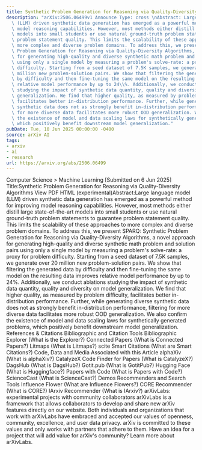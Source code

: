```yaml
---
title: Synthetic Problem Generation for Reasoning via Quality-Diversity Algorithms
description: "arXiv:2506.06499v1 Announce Type: cross \nAbstract: Large language model\
  \ (LLM) driven synthetic data generation has emerged as a powerful method for improving\
  \ model reasoning capabilities. However, most methods either distill large state-of-the-art\
  \ models into small students or use natural ground-truth problem statements to guarantee\
  \ problem statement quality. This limits the scalability of these approaches to\
  \ more complex and diverse problem domains. To address this, we present SPARQ: Synthetic\
  \ Problem Generation for Reasoning via Quality-Diversity Algorithms, a novel approach\
  \ for generating high-quality and diverse synthetic math problem and solution pairs\
  \ using only a single model by measuring a problem's solve-rate: a proxy for problem\
  \ difficulty. Starting from a seed dataset of 7.5K samples, we generate over 20\
  \ million new problem-solution pairs. We show that filtering the generated data\
  \ by difficulty and then fine-tuning the same model on the resulting data improves\
  \ relative model performance by up to 24\\%. Additionally, we conduct ablations\
  \ studying the impact of synthetic data quantity, quality and diversity on model\
  \ generalization. We find that higher quality, as measured by problem difficulty,\
  \ facilitates better in-distribution performance. Further, while generating diverse\
  \ synthetic data does not as strongly benefit in-distribution performance, filtering\
  \ for more diverse data facilitates more robust OOD generalization. We also confirm\
  \ the existence of model and data scaling laws for synthetically generated problems,\
  \ which positively benefit downstream model generalization."
pubDate: Tue, 10 Jun 2025 00:00:00 -0400
source: arXiv AI
tags:
- arxiv
- ai
- research
url: https://arxiv.org/abs/2506.06499
---
```


Computer Science > Machine Learning
[Submitted on 6 Jun 2025]
Title:Synthetic Problem Generation for Reasoning via Quality-Diversity Algorithms
View PDF HTML (experimental)Abstract:Large language model (LLM) driven synthetic data generation has emerged as a powerful method for improving model reasoning capabilities. However, most methods either distill large state-of-the-art models into small students or use natural ground-truth problem statements to guarantee problem statement quality. This limits the scalability of these approaches to more complex and diverse problem domains. To address this, we present SPARQ: Synthetic Problem Generation for Reasoning via Quality-Diversity Algorithms, a novel approach for generating high-quality and diverse synthetic math problem and solution pairs using only a single model by measuring a problem's solve-rate: a proxy for problem difficulty. Starting from a seed dataset of 7.5K samples, we generate over 20 million new problem-solution pairs. We show that filtering the generated data by difficulty and then fine-tuning the same model on the resulting data improves relative model performance by up to 24\%. Additionally, we conduct ablations studying the impact of synthetic data quantity, quality and diversity on model generalization. We find that higher quality, as measured by problem difficulty, facilitates better in-distribution performance. Further, while generating diverse synthetic data does not as strongly benefit in-distribution performance, filtering for more diverse data facilitates more robust OOD generalization. We also confirm the existence of model and data scaling laws for synthetically generated problems, which positively benefit downstream model generalization.
References & Citations
Bibliographic and Citation Tools
Bibliographic Explorer (What is the Explorer?)
Connected Papers (What is Connected Papers?)
Litmaps (What is Litmaps?)
scite Smart Citations (What are Smart Citations?)
Code, Data and Media Associated with this Article
alphaXiv (What is alphaXiv?)
CatalyzeX Code Finder for Papers (What is CatalyzeX?)
DagsHub (What is DagsHub?)
Gotit.pub (What is GotitPub?)
Hugging Face (What is Huggingface?)
Papers with Code (What is Papers with Code?)
ScienceCast (What is ScienceCast?)
Demos
Recommenders and Search Tools
Influence Flower (What are Influence Flowers?)
CORE Recommender (What is CORE?)
IArxiv Recommender
(What is IArxiv?)
arXivLabs: experimental projects with community collaborators
arXivLabs is a framework that allows collaborators to develop and share new arXiv features directly on our website.
Both individuals and organizations that work with arXivLabs have embraced and accepted our values of openness, community, excellence, and user data privacy. arXiv is committed to these values and only works with partners that adhere to them.
Have an idea for a project that will add value for arXiv's community? Learn more about arXivLabs.